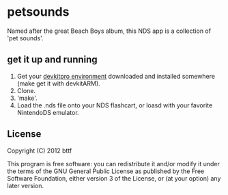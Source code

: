 # petsounds

Named after the great Beach Boys album, this NDS app is a collection of 'pet sounds'.

## get it up and running
1. Get your [devkitpro environment](http://devkitpro.org/wiki/Getting_Started) downloaded and installed somewhere (make get it with devkitARM).
2. Clone.
3. 'make'.
4. Load the .nds file onto your NDS flashcart, or loasd with your favorite NintendoDS emulator.

## License

Copyright (C) 2012  bttf

This program is free software: you can redistribute it and/or modify
it under the terms of the GNU General Public License as published by
the Free Software Foundation, either version 3 of the License, or
(at your option) any later version.

